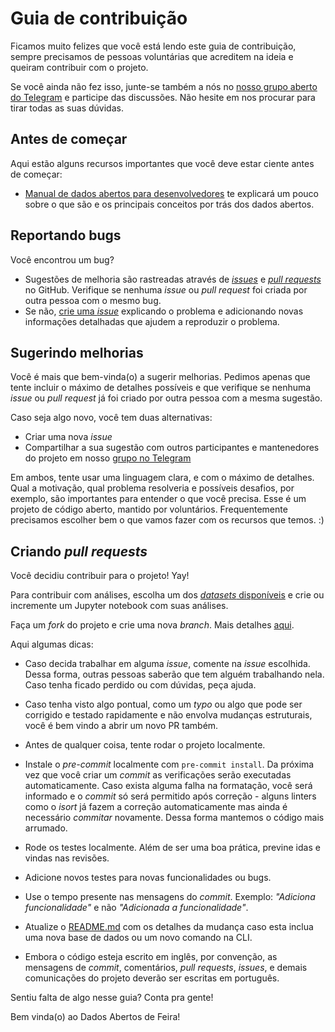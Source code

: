 # Guia de contribuição

Ficamos muito felizes que você está lendo este guia de contribuição, sempre precisamos
de pessoas voluntárias que acreditem na ideia e queiram contribuir com o projeto.

Se você ainda não fez isso, junte-se também a nós no [nosso grupo aberto do Telegram](https://t.me/joinchat/DRT0JBcy-RUk2GJZCnH3Fg)
e participe das discussões. Não hesite em nos procurar para tirar todas as suas dúvidas.

## Antes de começar

Aqui estão alguns recursos importantes que você deve estar ciente antes de começar:

- [Manual de dados abertos para desenvolvedores](https://www.w3c.br/pub/Materiais/PublicacoesW3C/manual_dados_abertos_desenvolvedores_web.pdf)
te explicará um pouco sobre o que são e os principais conceitos por trás dos dados abertos.

## Reportando bugs

Você encontrou um bug?

* Sugestões de melhoria são rastreadas através de [_issues_](https://guides.github.com/features/issues/)
e [_pull requests_](https://guides.github.com/activities/hello-world/#pr) no GitHub.
Verifique se nenhuma _issue_ ou _pull request_ foi criada por outra pessoa com o mesmo bug.
* Se não, [crie uma _issue_](https://github.com/DadosAbertosDeFeira/analises/issues/new)
explicando o problema e adicionando novas informações detalhadas que ajudem
a reproduzir o problema.

## Sugerindo melhorias

Você é mais que bem-vinda(o) a sugerir melhorias. Pedimos apenas que tente incluir o
máximo de detalhes possíveis e que verifique se nenhuma _issue_ ou _pull request_ já foi
criado por outra pessoa com a mesma sugestão.

Caso seja algo novo, você tem duas alternativas:

- Criar uma nova _issue_
- Compartilhar a sua sugestão com outros participantes e mantenedores do projeto em nosso
[grupo no Telegram](https://t.me/joinchat/DRT0JBcy-RUk2GJZCnH3Fg)

Em ambos, tente usar uma linguagem clara, e com o máximo de detalhes. Qual a motivação,
qual problema resolveria e possíveis desafios, por exemplo, são importantes para entender
o que você precisa. Esse é um projeto de código aberto, mantido por voluntários.
Frequentemente precisamos escolher bem o que vamos fazer com os recursos que temos. :)

## Criando _pull requests_

Você decidiu contribuir para o projeto! Yay!

Para contribuir com análises, escolha um dos [_datasets_ disponíveis](https://github.com/DadosAbertosDeFeira/analises#dados)
e crie ou incremente um Jupyter notebook com suas análises.

Faça um _fork_ do projeto e crie uma nova _branch_.
Mais detalhes [aqui](https://help.github.com/pt/enterprise/2.17/user/github/collaborating-with-issues-and-pull-requests/creating-a-pull-request-from-a-fork).

Aqui algumas dicas:

* Caso decida trabalhar em alguma _issue_, comente na _issue_ escolhida. Dessa forma,
outras pessoas saberão que tem alguém trabalhando nela. Caso tenha ficado perdido ou com
dúvidas, peça ajuda.

* Caso tenha visto algo pontual, como um _typo_ ou algo que pode ser corrigido e testado
rapidamente e não envolva mudanças estruturais, você é bem vindo a abrir um novo PR também.

* Antes de qualquer coisa, tente rodar o projeto localmente.

* Instale o _pre-commit_ localmente com `pre-commit install`. Da próxima vez que você criar 
um _commit_ as verificações serão executadas automaticamente. Caso exista alguma falha na 
formatação, você será informado e o _commit_ só será permitido após correção - alguns linters 
como o _isort_ já fazem a correção automaticamente mas ainda é necessário _commitar_ novamente. 
Dessa forma mantemos o código mais arrumado.

* Rode os testes localmente. Além de ser uma boa prática, previne idas e vindas nas
revisões.

* Adicione novos testes para novas funcionalidades ou bugs.

* Use o tempo presente nas mensagens do _commit_. Exemplo: _"Adiciona funcionalidade"_
e não _"Adicionada a funcionalidade"_.

* Atualize o [README.md](https://github.com/DadosAbertosDeFeira/analises/blob/master/README.md)
com os detalhes da mudança caso esta inclua uma nova base de dados ou um novo comando na CLI.

* Embora o código esteja escrito em inglês, por convenção, as mensagens de _commit_,
comentários, _pull requests_, _issues_, e demais comunicações do projeto deverão ser
escritas em português.

Sentiu falta de algo nesse guia? Conta pra gente!

Bem vinda(o) ao Dados Abertos de Feira!
